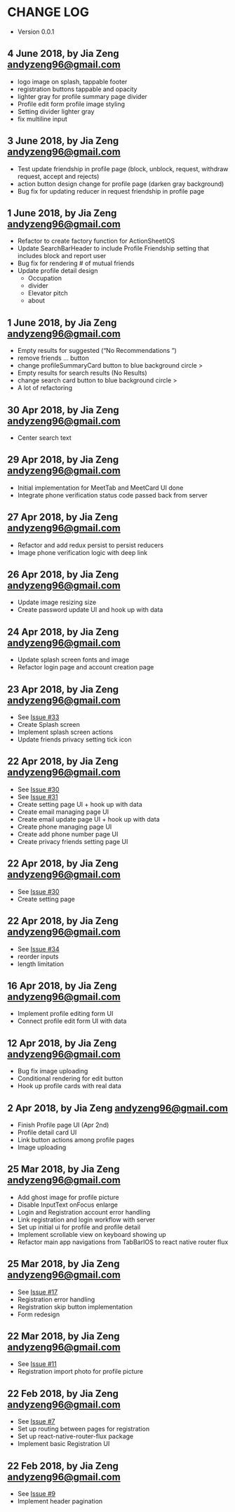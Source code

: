 <!-- @format -->

# CHANGE LOG

<!-- Format:
## 23 Jan 2018, by Jia Zeng <andyzeng96@gmail.com>
* Change 1, issue #12
* Change 2
* Change 3

if there is corresponding issue, state it
-->

-   Version 0.0.1

## 4 June 2018, by Jia Zeng <andyzeng96@gmail.com>

-   logo image on splash, tappable footer
-   registration buttons tappable and opacity
-   lighter gray for profile summary page divider
-   Profile edit form profile image styling
-   Setting divider lighter gray
-   fix multiline input

## 3 June 2018, by Jia Zeng <andyzeng96@gmail.com>

-   Test update friendship in profile page (block, unblock, request, withdraw request, accept and rejects)
-   action button design change for profile page (darken gray background)
-   Bug fix for updating reducer in request friendship in profile page

## 1 June 2018, by Jia Zeng <andyzeng96@gmail.com>

-   Refactor to create factory function for ActionSheetIOS
-   Update SearchBarHeader to include Profile Friendship setting
    that includes block and report user
-   Bug fix for rendering # of mutual friends
-   Update profile detail design
    -   Occupation
    -   divider
    -   Elevator pitch
    -   about

## 1 June 2018, by Jia Zeng <andyzeng96@gmail.com>

-   Empty results for suggested (“No Recommendations ”)
-   remove friends … button
-   change profileSummaryCard button to blue background circle >
-   Empty results for search results (No Results)
-   change search card button to blue background circle >
-   A lot of refactoring

## 30 Apr 2018, by Jia Zeng <andyzeng96@gmail.com>

-   Center search text

## 29 Apr 2018, by Jia Zeng <andyzeng96@gmail.com>

-   Initial implementation for MeetTab and MeetCard UI done
-   Integrate phone verification status code passed back from server

## 27 Apr 2018, by Jia Zeng <andyzeng96@gmail.com>

-   Refactor and add redux persist to persist reducers
-   Image phone verification logic with deep link

## 26 Apr 2018, by Jia Zeng <andyzeng96@gmail.com>

-   Update image resizing size
-   Create password update UI and hook up with data

## 24 Apr 2018, by Jia Zeng <andyzeng96@gmail.com>

-   Update splash screen fonts and image
-   Refactor login page and account creation page

## 23 Apr 2018, by Jia Zeng <andyzeng96@gmail.com>

-   See [Issue #33](https://github.com/somechild/goalmogul-ios/issues/33)
-   Create Splash screen
-   Implement splash screen actions
-   Update friends privacy setting tick icon

## 22 Apr 2018, by Jia Zeng <andyzeng96@gmail.com>

-   See [Issue #30](https://github.com/somechild/goalmogul-ios/issues/30)
-   See [Issue #31](https://github.com/somechild/goalmogul-ios/issues/31)
-   Create setting page UI + hook up with data
-   Create email managing page UI
-   Create email update page UI + hook up with data
-   Create phone managing page UI
-   Create add phone number page UI
-   Create privacy friends setting page UI

## 22 Apr 2018, by Jia Zeng <andyzeng96@gmail.com>

-   See [Issue #30](https://github.com/somechild/goalmogul-ios/issues/30)
-   Create setting page

## 22 Apr 2018, by Jia Zeng <andyzeng96@gmail.com>

-   See [Issue #34](https://github.com/somechild/goalmogul-ios/issues/34)
-   reorder inputs
-   length limitation

## 16 Apr 2018, by Jia Zeng <andyzeng96@gmail.com>

-   Implement profile editing form UI
-   Connect profile edit form UI with data

## 12 Apr 2018, by Jia Zeng <andyzeng96@gmail.com>

-   Bug fix image uploading
-   Conditional rendering for edit button
-   Hook up profile cards with real data

## 2 Apr 2018, by Jia Zeng <andyzeng96@gmail.com>

-   Finish Profile page UI (Apr 2nd)
-   Profile detail card UI
-   Link button actions among profile pages
-   Image uploading

## 25 Mar 2018, by Jia Zeng <andyzeng96@gmail.com>

-   Add ghost image for profile picture
-   Disable InputText onFocus enlarge
-   Login and Registration account error handling
-   Link registration and login workflow with server
-   Set up initial ui for profile and profile detail
-   Implement scrollable view on keyboard showing up
-   Refactor main app navigations from TabBarIOS to react native router flux

## 25 Mar 2018, by Jia Zeng <andyzeng96@gmail.com>

-   See [Issue #17](https://github.com/somechild/goalmogul-ios/issues/17)
-   Registration error handling
-   Registration skip button implementation
-   Form redesign

## 22 Mar 2018, by Jia Zeng <andyzeng96@gmail.com>

-   See [Issue #11](https://github.com/somechild/goalmogul-ios/issues/11)
-   Registration import photo for profile picture

## 22 Feb 2018, by Jia Zeng <andyzeng96@gmail.com>

-   See [Issue #7](https://github.com/somechild/goalmogul-ios/issues/7)
-   Set up routing between pages for registration
-   Set up react-native-router-flux package
-   Implement basic Registration UI

## 22 Feb 2018, by Jia Zeng <andyzeng96@gmail.com>

-   See [Issue #9](https://github.com/somechild/goalmogul-ios/issues/9)
-   Implement header pagination
